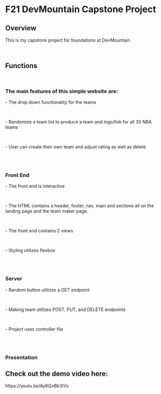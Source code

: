 <h1>F21 DevMountain Capstone Project</h1>
<h2>Overview</h2>
<p>
This is my capstone project for foundations at DevMountain.
</p>
<br>
<h2>Functions</h2>
<br>
<h3>The main features of this simple website are:</h3>
<p>- The drop down functionality for the teams</p><br>
<p>- Randomize a team list to produce a team and logo/link for all 30 NBA teams</p><br>
<p>- User can create their own team and adjust rating as well as delete</p><br>
<br>
<h3>Front End</h3>
<p>- The front end is interactive</p><br>
<p>- The HTML contains a header, footer, nav, main and sections all on the landing page and the team maker page.</p><br>
<p>- The front end contains 2 views</p><br>
<p>- Styling utilizes flexbox</p><br>
<br>
<h3>Server</h3>
<p>- Random button utilizes a GET endpoint</p><br>
<p>- Making team utilizes POST, PUT, and DELETE endpoints</p><br>
<p>- Project uses controller file</p><br>
<br>
<h3>Presentation</h3>
<h2>Check out the demo video here:</h2>
https://youtu.be/AyKQvBb3iVs